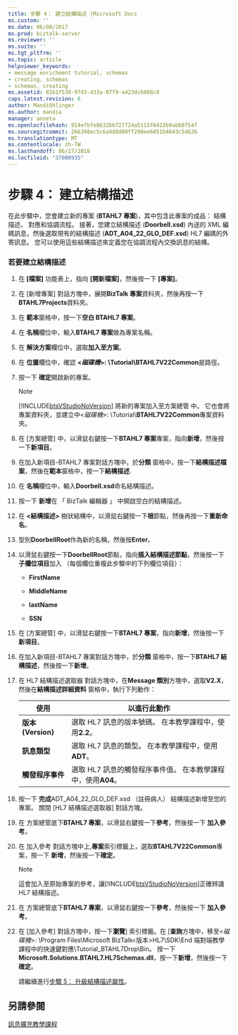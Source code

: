 ```yaml
---
title: 步驟 4： 建立結構描述 |Microsoft Docs
ms.custom: ''
ms.date: 06/08/2017
ms.prod: biztalk-server
ms.reviewer: ''
ms.suite: ''
ms.tgt_pltfrm: ''
ms.topic: article
helpviewer_keywords:
- message enrichment tutorial, schemas
- creating, schemas
- schemas, creating
ms.assetid: 81b1f538-9743-433a-87f9-a423dcb868c8
caps.latest.revision: 6
author: MandiOhlinger
ms.author: mandia
manager: anneta
ms.openlocfilehash: 914efbfe8632bb727724a5115f6423b9abb8f54f
ms.sourcegitcommit: 266308ec5c6a9d8d80ff298ee6051b4843c5d626
ms.translationtype: MT
ms.contentlocale: zh-TW
ms.lasthandoff: 06/27/2018
ms.locfileid: "37000935"
---
```

# <a name="step-4-create-the-schemas"></a>步驟 4： 建立結構描述
在此步驟中，您會建立新的專案 (**BTAHL7 專案**)，其中包含此專案的成品： 結構描述、 對應和協調流程。 接著，您建立結構描述 (**Doorbell.xsd**) 內送的 XML 編碼訊息，然後選取現有的結構描述 (**ADT_A04_22_GLO_DEF.xsd**) HL7 編碼的外寄訊息。 您可以使用這些結構描述來定義您在協調流程內交換訊息的結構。  

### <a name="to-create-the-schemas"></a>若要建立結構描述  

1. 在 **[檔案]** 功能表上，指向 **[開新檔案]**，然後按一下 **[專案]**。  

2. 在 [新增專案] 對話方塊中，展開**BizTalk 專案**資料夾，然後再按一下**BTAHL7Projects**資料夾。  

3. 在 **範本**窗格中，按一下**空白 BTAHL7 專案**。  

4. 在 **名稱**欄位中，輸入**BTAHL7 專案**做為專案名稱。  

5. 在 **解決方案**欄位中，選取**加入至方案**。  

6. 在 **位置**欄位中，確認 **\<*磁碟機*\>: \Tutorial\BTAHL7V22Common**是路徑。  

7. 按一下 **確定**開啟新的專案。  

   > [!NOTE]
   >  [!INCLUDE[btsVStudioNoVersion](../../includes/btsvstudionoversion-md.md)] 將新的專案加入至方案總管 中。 它也會將專案資料夾，並建立中\<*磁碟機*\>: \Tutorial\\**BTAHL7V22Common**專案資料夾。  

8. 在 [方案總管] 中，以滑鼠右鍵按一下**BTAHL7 專案**專案，指向**新增**，然後按一下**新項目**。  

9. 在加入新項目-BTAHL7 專案對話方塊中，於**分類** 窗格中，按一下**結構描述檔案**，然後在**範本**窗格中，按一下**結構描述**.  

10. 在 **名稱**欄位中，輸入**Doorbell.xsd**命名結構描述。  

11. 按一下 **新增**在 「 BizTalk 編輯器 」 中開啟空白的結構描述。  

12. 在  **\<結構描述\>** 樹狀結構中，以滑鼠右鍵按一下**根**節點，然後再按一下**重新命名**。  

13. 型別**DoorbellRoot**作為新的名稱，然後按**Enter**。  

14. 以滑鼠右鍵按一下**DoorbellRoot**節點，指向**插入結構描述節點**，然後按一下**子欄位項目**加入 （每個欄位重複此步驟中的下列欄位項目）：  

    -   **FirstName**  

    -   **MiddleName**  

    -   **lastName**  

    -   **SSN**  

15. 在 [方案總管] 中，以滑鼠右鍵按一下**BTAHL7 專案**，指向**新增**，然後按一下**新項目**。  

16. 在加入新項目-BTAHL7 專案對話方塊中，於**分類** 窗格中，按一下**BTAHL7 結構描述**，然後按一下**新增**。  

17. 在 HL7 結構描述選取器 對話方塊中，在**Message 類別**方塊中，選取**V2.X**，然後在**結構描述詳細資料** 窗格中，執行下列動作：  


    |     使用      |                                     以進行此動作                                     |
    |-------------------|------------------------------------------------------------------------------------|
    |    **版本(Version)**    |    選取 HL7 訊息的版本號碼。 在本教學課程中，使用**2.2**。    |
    | **訊息類型**  |           選取 HL7 訊息的類型。 在本教學課程中，使用**ADT**。           |
    | **觸發程序事件** | 選取 HL7 訊息的觸發程序事件值。 在本教學課程中，使用**A04**。 |


18. 按一下 **完成**ADT_A04_22_GLO_DEF.xsd （註冊病人） 結構描述新增至您的專案。 關閉 [HL7 結構描述選取器] 對話方塊。  

19. 在 方案總管底下**BTAHL7 專案**，以滑鼠右鍵按一下**參考**，然後按一下 **加入參考**。  

20. 在 加入參考 對話方塊中上,**專案**索引標籤上，選取**BTAHL7V22Common**專案，按一下 **新增**，然後按一下**確定**。  

    > [!NOTE]
    >  這會加入至原始專案的參考，讓[!INCLUDE[btsVStudioNoVersion](../../includes/btsvstudionoversion-md.md)]正確辨識 HL7 結構描述。  

21. 在 方案總管底下**BTAHL7 專案**，以滑鼠右鍵按一下**參考**，然後按一下 **加入參考**。  

22. 在 [加入參考] 對話方塊中，按一下**瀏覽**] 索引標籤。在 [**查詢**方塊中，移至\<*磁碟機*\>: \Program Files\Microsoft BizTalk\<版本\>HL7\SDK\End 端對端教學課程中的快速鍵對應\Tutorial_BTAHL7Drop\Bin。 按一下  **Microsoft.Solutions.BTAHL7.HL7Schemas.dll**，按一下**新增**，然後按一下**確定**。  

    請繼續進行[步驟 5： 升級結構描述屬性](../../adapters-and-accelerators/accelerator-hl7/step-5-promote-schema-properties.md)。  

## <a name="see-also"></a>另請參閱  
 [訊息擴充教學課程](../../adapters-and-accelerators/accelerator-hl7/message-enrichment-tutorial.md)